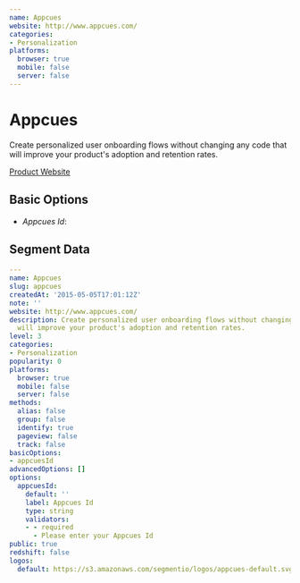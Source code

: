 ```yaml
---
name: Appcues
website: http://www.appcues.com/
categories:
- Personalization
platforms:
  browser: true
  mobile: false
  server: false
---
```


# Appcues

Create personalized user onboarding flows without changing any code that will improve your product's adoption and retention rates.

[Product Website](http://www.appcues.com/)

## Basic Options

- *Appcues Id*: 


## Segment Data
```yaml
---
name: Appcues
slug: appcues
createdAt: '2015-05-05T17:01:12Z'
note: ''
website: http://www.appcues.com/
description: Create personalized user onboarding flows without changing any code that
  will improve your product's adoption and retention rates.
level: 3
categories:
- Personalization
popularity: 0
platforms:
  browser: true
  mobile: false
  server: false
methods:
  alias: false
  group: false
  identify: true
  pageview: false
  track: false
basicOptions:
- appcuesId
advancedOptions: []
options:
  appcuesId:
    default: ''
    label: Appcues Id
    type: string
    validators:
    - - required
      - Please enter your Appcues Id
public: true
redshift: false
logos:
  default: https://s3.amazonaws.com/segmentio/logos/appcues-default.svg

```

